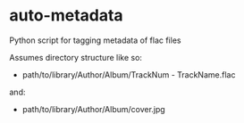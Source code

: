 # auto-metadata
 Python script for tagging metadata of flac files

 Assumes directory structure like so:
  
  - path/to/library/Author/Album/TrackNum - TrackName.flac 
 
 and:
  
  - path/to/library/Author/Album/cover.jpg 
  
  
